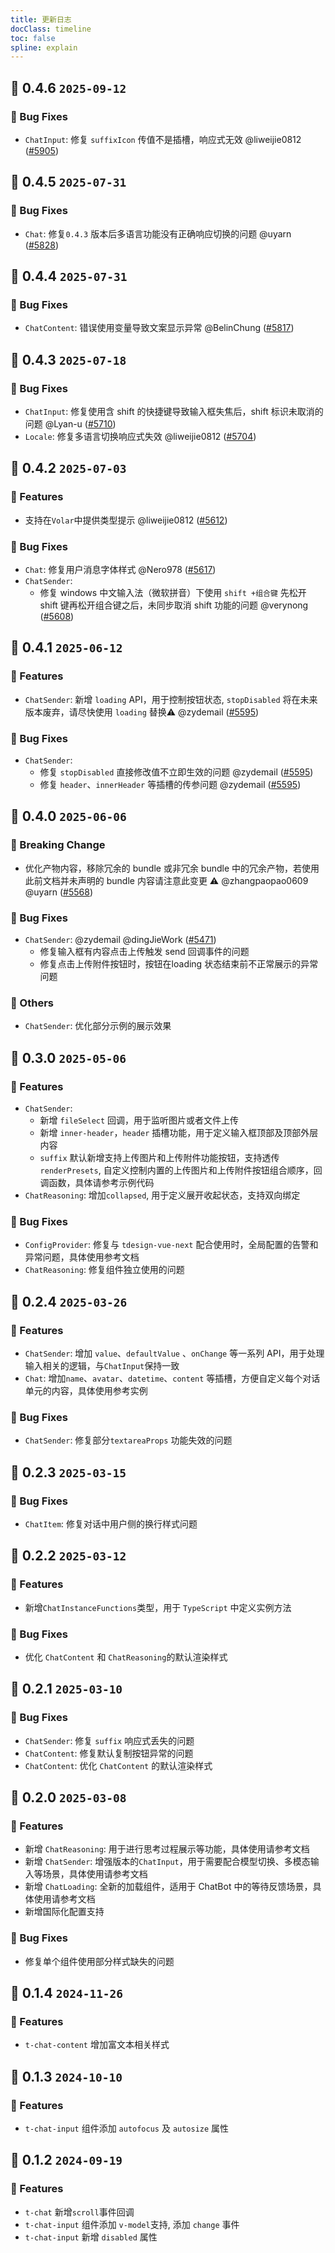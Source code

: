 ```yaml
---
title: 更新日志
docClass: timeline
toc: false
spline: explain
---
```


## 🌈 0.4.6 `2025-09-12` 

### 🐞 Bug Fixes
- `ChatInput`: 修复 `suffixIcon` 传值不是插槽，响应式无效 @liweijie0812 ([#5905](https://github.com/Tencent/tdesign-vue-next/pull/5905))


## 🌈 0.4.5 `2025-07-31` 

### 🐞 Bug Fixes
- `Chat`: 修复`0.4.3` 版本后多语言功能没有正确响应切换的问题 @uyarn ([#5828](https://github.com/Tencent/tdesign-vue-next/pull/5828))

## 🌈 0.4.4 `2025-07-31` 

### 🐞 Bug Fixes
- `ChatContent`: 错误使用变量导致文案显示异常 @BelinChung ([#5817](https://github.com/Tencent/tdesign-vue-next/pull/5817))


## 🌈 0.4.3 `2025-07-18` 

### 🐞 Bug Fixes
- `ChatInput`: 修复使用含 shift 的快捷键导致输入框失焦后，shift 标识未取消的问题 @Lyan-u ([#5710](https://github.com/Tencent/tdesign-vue-next/pull/5710))
- `Locale`: 修复多语言切换响应式失效 @liweijie0812 ([#5704](https://github.com/Tencent/tdesign-vue-next/pull/5704))

## 🌈 0.4.2 `2025-07-03` 

### 🚀 Features
- 支持在`Volar`中提供类型提示 @liweijie0812 ([#5612](https://github.com/Tencent/tdesign-vue-next/pull/5612))

### 🐞 Bug Fixes
- `Chat`: 修复用户消息字体样式 @Nero978  ([#5617](https://github.com/Tencent/tdesign-vue-next/pull/5617))
- `ChatSender`: 
  - 修复 windows 中文输入法（微软拼音）下使用 `shift +组合键` 先松开 shift 键再松开组合键之后，未同步取消 shift 功能的问题 @verynong ([#5608](https://github.com/Tencent/tdesign-vue-next/pull/5608))

## 🌈 0.4.1 `2025-06-12` 

### 🚀 Features
- `ChatSender`: 新增 `loading` API，用于控制按钮状态,  `stopDisabled` 将在未来版本废弃，请尽快使用 `loading` 替换⚠️ @zydemail ([#5595](https://github.com/Tencent/tdesign-vue-next/pull/5595))

### 🐞 Bug Fixes
- `ChatSender`: 
  - 修复 `stopDisabled` 直接修改值不立即生效的问题 @zydemail ([#5595](https://github.com/Tencent/tdesign-vue-next/pull/5595))
  - 修复 `header`、`innerHeader` 等插槽的传参问题 @zydemail ([#5595](https://github.com/Tencent/tdesign-vue-next/pull/5595))


## 🌈 0.4.0 `2025-06-06` 
### 🚨 Breaking Change
- 优化产物内容，移除冗余的 bundle 或非冗余 bundle 中的冗余产物，若使用此前文档并未声明的 bundle 内容请注意此变更 ⚠️ @zhangpaopao0609 @uyarn ([#5568](https://github.com/Tencent/tdesign-vue-next/pull/5568))

### 🐞 Bug Fixes

- `ChatSender`: @zydemail  @dingJieWork ([#5471](https://github.com/Tencent/tdesign-vue-next/pull/5471))
   - 修复输入框有内容点击上传触发 send 回调事件的问题 
   - 修复点击上传附件按钮时，按钮在loading 状态结束前不正常展示的异常问题

###  🚧 Others

- `ChatSender`: 优化部分示例的展示效果


## 🌈 0.3.0 `2025-05-06`

### 🚀 Features

- `ChatSender`:
  - 新增 `fileSelect` 回调，用于监听图片或者文件上传
  - 新增 `inner-header`，`header` 插槽功能，用于定义输入框顶部及顶部外层内容
  - `suffix` 默认新增支持上传图片和上传附件功能按钮，支持透传 `renderPresets`, 自定义控制内置的上传图片和上传附件按钮组合顺序，回调函数，具体请参考示例代码
- `ChatReasoning`: 增加`collapsed`, 用于定义展开收起状态，支持双向绑定

### 🐞 Bug Fixes

- `ConfigProvider`: 修复与 `tdesign-vue-next` 配合使用时，全局配置的告警和异常问题，具体使用参考文档
- `ChatReasoning`: 修复组件独立使用的问题

## 🌈 0.2.4 `2025-03-26`

### 🚀 Features

- `ChatSender`: 增加 `value`、`defaultValue` 、`onChange` 等一系列 API，用于处理输入相关的逻辑，与`ChatInput`保持一致
- `Chat`: 增加`name`、`avatar`、`datetime`、`content` 等插槽，方便自定义每个对话单元的内容，具体使用参考实例

### 🐞 Bug Fixes

- `ChatSender`: 修复部分`textareaProps` 功能失效的问题

## 🌈 0.2.3 `2025-03-15`

### 🐞 Bug Fixes

- `ChatItem`: 修复对话中用户侧的换行样式问题

## 🌈 0.2.2 `2025-03-12`

### 🚀 Features

- 新增`ChatInstanceFunctions`类型，用于 `TypeScript` 中定义实例方法

### 🐞 Bug Fixes

- 优化 `ChatContent` 和 `ChatReasoning`的默认渲染样式

## 🌈 0.2.1 `2025-03-10`

### 🐞 Bug Fixes

- `ChatSender`: 修复 `suffix` 响应式丢失的问题
- `ChatContent`: 修复默认复制按钮异常的问题
- `ChatContent`: 优化 `ChatContent` 的默认渲染样式

## 🌈 0.2.0 `2025-03-08`

### 🚀 Features

- 新增 `ChatReasoning`: 用于进行思考过程展示等功能，具体使用请参考文档
- 新增 `ChatSender`: 增强版本的`ChatInput`，用于需要配合模型切换、多模态输入等场景，具体使用请参考文档
- 新增 `ChatLoading`: 全新的加载组件，适用于 ChatBot 中的等待反馈场景，具体使用请参考文档
- 新增国际化配置支持

### 🐞 Bug Fixes

- 修复单个组件使用部分样式缺失的问题

## 🌈 0.1.4 `2024-11-26`

### 🚀 Features

- `t-chat-content` 增加富文本相关样式

## 🌈 0.1.3 `2024-10-10`

### 🚀 Features

- `t-chat-input` 组件添加 `autofocus` 及 `autosize` 属性

## 🌈 0.1.2 `2024-09-19`

### 🚀 Features

- `t-chat` 新增`scroll`事件回调
- `t-chat-input` 组件添加 `v-model`支持, 添加 `change` 事件
- `t-chat-input` 新增 `disabled` 属性
